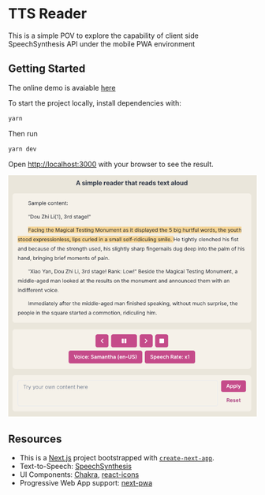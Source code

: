 # TTS Reader
This is a simple POV to explore the capability of client side SpeechSynthesis API under the mobile PWA environment

## Getting Started

The online demo is avaiable [here](https://tts-reader.songyih.cc/)

To start the project locally, install dependencies with:
```bash
yarn
```
Then run
```bash
yarn dev
```

Open [http://localhost:3000](http://localhost:3000) with your browser to see the result.

![Demo page](demo.png)

## Resources

- This is a [Next.js](https://nextjs.org/) project bootstrapped with [`create-next-app`](https://github.com/vercel/next.js/tree/canary/packages/create-next-app).
- Text-to-Speech: [SpeechSynthesis](https://developer.mozilla.org/en-US/docs/Web/API/SpeechSynthesis)
- UI Components: [Chakra](https://chakra-ui.com/), [react-icons](https://react-icons.github.io/react-icons/)
- Progressive Web App support: [next-pwa](https://github.com/shadowwalker/next-pwa)